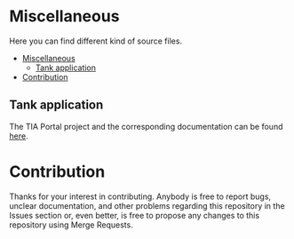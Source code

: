 # Miscellaneous

Here you can find different kind of source files.

- [Miscellaneous](#miscellaneous)
  - [Tank application](#tank-application)
- [Contribution](#contribution)

## Tank application

The TIA Portal project and the corresponding documentation can be found [here](https://github.com/industrial-edge/miscellaneous/tree/dev-branch/tank%20application).

# Contribution

Thanks for your interest in contributing. Anybody is free to report bugs, unclear documentation, and other problems regarding this repository in the Issues section or, even better, is free to propose any changes to this repository using Merge Requests.
